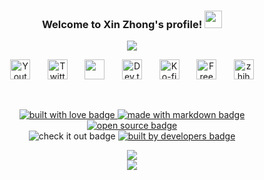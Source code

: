 <!-- 标题 -->
<h3 align="center">
  Welcome to Xin Zhong's profile!
  <img src="https://media.giphy.com/media/hvRJCLFzcasrR4ia7z/giphy.gif" width="28">
</h3>

<!--动画文字  -->
<!-- Typing SVG by DenverCoder1 - https://github.com/DenverCoder1/readme-typing-svg -->
<p align="center">
  <a href="https://github.com/DenverCoder1/readme-typing-svg"><img src="https://readme-typing-svg.herokuapp.com?size=24&center=true&color=FF4679&background=AAFF5000&width=500&height=40&lines=Hello%2C+nice+to+meet+here%F0%9F%98%81;Welcome+your+visit+%F0%9F%91%BE;Hope+to+get+your+Stars+%F0%9F%8C%9F"></a>
</p>

<!-- 社交平台 -->
<!-- Social icons section -->
<p align="center">
  <a href="https://youtube.com/channel/UCzDXYobI-mUP5WgvA37er6A"><img width="32px" alt="Youtube" title="Youtube" src="https://www.youtube.com/s/desktop/5aa0c1f3/img/favicon_48x48.png"/></a>
  &#8287;&#8287;&#8287;&#8287;&#8287;
  <a href="https://twitter.com/DenverCoder1"><img width="32px" alt="Twitter" title="Twitter" src="https://www.youtube.com/s/desktop/5aa0c1f3/img/favicon_48x48.png"/></a>
  &#8287;&#8287;&#8287;&#8287;&#8287;
  <a href="https://discord.gg/fPrdqh3Zfu" alt="Dev Pro Tips Discussion & Support Server"><img width="32px" src="https://i.imgur.com/OViZO8J.png"/></a>
  &#8287;&#8287;&#8287;&#8287;&#8287;
  <a href="https://dev.to/denvercoder1"><img width="32px" alt="Dev.to" title="DenverCoder1 Dev.to" src="https://i.imgur.com/mVm29vK.png"></a>
  &#8287;&#8287;&#8287;&#8287;&#8287;
  <a href="https://ko-fi.com/jlawrence"><img width="32px" alt="Ko-fi" title="Buy me a coffee" src="https://i.imgur.com/PpLeD3K.png"/></a>
  &#8287;&#8287;&#8287;&#8287;&#8287;
  <a href="http://eyl327.mywebcommunity.org/promos/"><img width="32px" alt="Free Stuff" title="Free gifts for you" src="https://i.imgur.com/0uVwkoZ.png"/></a>
  &#8287;&#8287;&#8287;&#8287;&#8287;
  <a href="https://www.zhihu.com/people/larry-19-22-31"><img width="32px" alt="zhihu" src="https://static.zhihu.com/heifetz/assets/apple-touch-icon-60.8f6c52aa.png"></a>
</p>

<br/>

  
<p align="center">
  <a href="https://github.com/Larry-zx" target="_blank" rel="noopener noreferrer">
    <img src="https://forthebadge.com/images/badges/built-with-love.svg" alt="built with love badge" />
 </a>
  <a href="https://github.com/Larry-zx" target="_blank" rel="noopener noreferrer">
    <img src="https://forthebadge.com/images/badges/made-with-markdown.svg" alt="made with markdown badge" />
 </a>
  <a href="https://github.com/Larry-zx" target="_blank" rel="noopener noreferrer">
    <img src="https://forthebadge.com/images/badges/open-source.svg" alt="open source badge" />
 </a>
 <br />
 <a  target="_blank" rel="noopener noreferrer">
    <img src="https://forthebadge.com/images/badges/check-it-out.svg" alt="check it out badge" />
 </a>
  <a href="https://github.com/Larry-zx" target="_blank" rel="noopener noreferrer">
    <img src="https://forthebadge.com/images/badges/built-by-developers.svg" alt="built by developers badge" />
 </a>
</p>

<div align=center>
  <a><img src ="https://github-readme-stats.vercel.app/api?username=Larry-zx&theme=tokyonight&show_icons=true)](https://github.com/anuraghazra/github-readme-stats"></a>
</div>


<div align=center>
  <a><img src="https://metrics.lecoq.io/Larry-zx?template=classic&base.community=0&base.repositories=0&base.metadata=0&languages=1&languages.limit=8&languages.threshold=0%25&languages.colors=github&languages.sections=most-used&languages.indepth=false&languages.analysis.timeout=15&languages.categories=markup%2C%20programming&languages.recent.categories=markup%2C%20programming&languages.recent.load=300&languages.recent.days=14&config.timezone=Asia%2FShanghai"></a>
</div>

<!-- [![Top Langs](https://github-readme-stats.vercel.app/api/top-langs/?username=Larry-zx)](https://github.com/anuraghazra/github-readme-stats) -->
<!-- [![Typing SVG](https://readme-typing-svg.herokuapp.com/?lines=&color=)](https://git.io/typing-svg) -->
